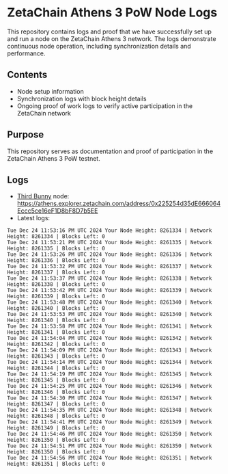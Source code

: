 # ZetaChain Athens 3 PoW Node Logs
This repository contains logs and proof that we have successfully set up and run a node on the ZetaChain Athens 3 network. The logs demonstrate continuous node operation, including synchronization details and performance.

## Contents
- Node setup information
- Synchronization logs with block height details
- Ongoing proof of work logs to verify active participation in the ZetaChain network

## Purpose
This repository serves as documentation and proof of participation in the ZetaChain Athens 3 PoW testnet.

## Logs

- [Third Bunny](https://thirdbunny.xyz/) node: https://athens.explorer.zetachain.com/address/0x225254d35dE666064Eccc5ce16eF1D8bF8D7b5EE
- Latest logs:
```
Tue Dec 24 11:53:16 PM UTC 2024 Your Node Height: 8261334 | Network Height: 8261334 | Blocks Left: 0
Tue Dec 24 11:53:21 PM UTC 2024 Your Node Height: 8261335 | Network Height: 8261335 | Blocks Left: 0
Tue Dec 24 11:53:26 PM UTC 2024 Your Node Height: 8261336 | Network Height: 8261336 | Blocks Left: 0
Tue Dec 24 11:53:32 PM UTC 2024 Your Node Height: 8261337 | Network Height: 8261337 | Blocks Left: 0
Tue Dec 24 11:53:37 PM UTC 2024 Your Node Height: 8261338 | Network Height: 8261338 | Blocks Left: 0
Tue Dec 24 11:53:42 PM UTC 2024 Your Node Height: 8261339 | Network Height: 8261339 | Blocks Left: 0
Tue Dec 24 11:53:48 PM UTC 2024 Your Node Height: 8261340 | Network Height: 8261340 | Blocks Left: 0
Tue Dec 24 11:53:53 PM UTC 2024 Your Node Height: 8261340 | Network Height: 8261340 | Blocks Left: 0
Tue Dec 24 11:53:58 PM UTC 2024 Your Node Height: 8261341 | Network Height: 8261341 | Blocks Left: 0
Tue Dec 24 11:54:04 PM UTC 2024 Your Node Height: 8261342 | Network Height: 8261342 | Blocks Left: 0
Tue Dec 24 11:54:09 PM UTC 2024 Your Node Height: 8261343 | Network Height: 8261343 | Blocks Left: 0
Tue Dec 24 11:54:14 PM UTC 2024 Your Node Height: 8261344 | Network Height: 8261344 | Blocks Left: 0
Tue Dec 24 11:54:19 PM UTC 2024 Your Node Height: 8261345 | Network Height: 8261345 | Blocks Left: 0
Tue Dec 24 11:54:25 PM UTC 2024 Your Node Height: 8261346 | Network Height: 8261346 | Blocks Left: 0
Tue Dec 24 11:54:30 PM UTC 2024 Your Node Height: 8261347 | Network Height: 8261347 | Blocks Left: 0
Tue Dec 24 11:54:35 PM UTC 2024 Your Node Height: 8261348 | Network Height: 8261348 | Blocks Left: 0
Tue Dec 24 11:54:41 PM UTC 2024 Your Node Height: 8261349 | Network Height: 8261349 | Blocks Left: 0
Tue Dec 24 11:54:46 PM UTC 2024 Your Node Height: 8261350 | Network Height: 8261350 | Blocks Left: 0
Tue Dec 24 11:54:51 PM UTC 2024 Your Node Height: 8261350 | Network Height: 8261350 | Blocks Left: 0
Tue Dec 24 11:54:56 PM UTC 2024 Your Node Height: 8261351 | Network Height: 8261351 | Blocks Left: 0
```
